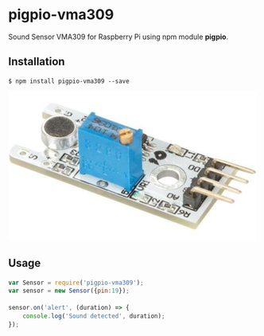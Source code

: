 # pigpio-vma309
Sound Sensor VMA309 for Raspberry Pi using npm module **pigpio**.

## Installation
	$ npm install pigpio-vma309 --save


![alt text](./images/vma309.jpg)

## Usage

````javascript
var Sensor = require('pigpio-vma309');
var sensor = new Sensor({pin:19});

sensor.on('alert', (duration) => {
    console.log('Sound detected', duration);
});
````
